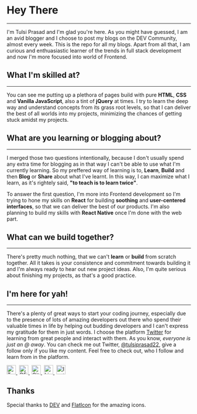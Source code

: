 # Hey There
---
I'm Tulsi Prasad and I'm glad you're here. As you might have guessed, I am an avid blogger and I choose to post my blogs on the DEV Community, almost every week. This is the repo for all my blogs. Apart from all that, I am curious and enthuasiastic learner of the trends in full stack development and now I'm more focused into world of Frontend. 

## What I'm skilled at?
---
You can see me putting up a plethora of pages build with pure **HTML**, **CSS** and **Vanilla JavaScript**, also a tint of **jQuery** at times. I try to learn the deep way and understand concepts from its grass root levels, so that I can deliver the best of all worlds into my projects, minimizing the chances of getting stuck amidst my projects.

## What are you learning or blogging about?
---
I merged those two questions intentionally, because I don't usually spend any extra time for blogging as in that way I can't be able to use what I'm currently learning. So my preffered way of learning is to, **Learn**, **Build** and then **Blog** or **Share** about what I've learnt. In this way, I can maximize what I learn, as it's rightely said, **"to teach is to learn twice"**.

To answer the first question, I'm more into Frontend development so I'm trying to hone my skills on **React** for building **soothing** and **user-centered interfaces**, so that we can deliver the best of our products. I'm also planning to build my skills with **React Native** once I'm done with the web part.

## What can we build together?
---
There's pretty much nothing, that we can't **learn** or **build** from scratch together. All it takes is your consistence and commitment towards building it and I'm always ready to hear out new project ideas. Also, I'm quite serious about finishing my projects, as that's a good practice.

## I'm here for yah!
---
There's a plenty of great ways to start your coding journey, especially due to the presence of lots of amazing developers out there who spend their valuable times in life by helping out budding developers and I can't express my gratitude for them in just words. I choose the platform [Twitter](https://twitter.com/) for learning from great people and interact with them. As you know, *everyone is just an @ away*. You can check me out Twitter, [@tulsiprasad22](https://twitter.com/tulsiprasad22), give a follow only if you like my content. Feel free to check out, who I follow and learn from in the platform.


<a href="https://twitter.com/tulsiprasad22">
  <img src="https://image.flaticon.com/icons/svg/1051/1051331.svg" alt="Twitter Profile" height="25" width="25">
</a>

<a href="https://dev.to/tulsi_prasad">
  <img src="https://d2fltix0v2e0sb.cloudfront.net/dev-badge.svg" style="margin-left: 5px" alt="DEV Profile" height="25" width="25">
</a>

<a href="https://github.com/tulsi-prasad">
  <img src="https://image.flaticon.com/icons/svg/1051/1051326.svg" style="margin-left: 5px" alt="GitHub Profile" height="25" width="25">
</a>

<a href="https://www.linkedin.com/in/tulsi-prasad/">
  <img src="https://image.flaticon.com/icons/svg/1051/1051333.svg" style="margin-left: 5px" alt="LinkedIn Profile" height="25" width="25">
</a>

<a href="https://www.instagram.com/_.star_._.gazer._/">
  <img src="https://image.flaticon.com/icons/svg/1051/1051313.svg" style="margin-left: 5px" alt="Instagram Profile" height="25" width="25">
</a>

## Thanks
Special thanks to [DEV](https://dev.to/) and [FlatIcon]() for the amazing icons.

